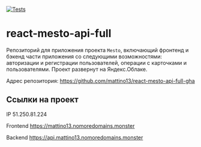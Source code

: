 [![Tests](https://github.com/mattino13/react-mesto-api-full-gha/actions/workflows/tests.yml/badge.svg)](https://github.com/mattino13/react-mesto-api-full-gha/actions/workflows/tests.yml)
# react-mesto-api-full
Репозиторий для приложения проекта `Mesto`, включающий фронтенд и бэкенд части приложения со следующими возможностями: авторизации и регистрации пользователей, операции с карточками и пользователями.
Проект развернут на Яндекс.Облаке.

Адрес репозитория: https://github.com/mattino13/react-mesto-api-full-gha

## Ссылки на проект

IP 51.250.81.224

Frontend https://mattino13.nomoredomains.monster

Backend https://api.mattino13.nomoredomains.monster
